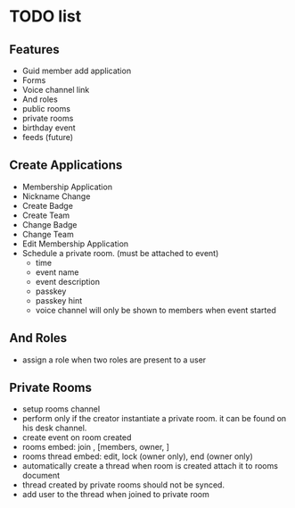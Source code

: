 # TODO list

## Features
- Guid member add application
- Forms
- Voice channel link
- And roles
- public rooms
- private rooms
- birthday event
- feeds (future)


## Create Applications
- Membership Application
- Nickname Change
- Create Badge
- Create Team
- Change Badge
- Change Team
- Edit Membership Application
- Schedule a private room. (must be attached to event)
  - time
  - event name
  - event description
  - passkey
  - passkey hint
  - voice channel will only be shown to members when event started

## And Roles
- assign a role when two roles are present to a user

## Private Rooms
- setup rooms channel
- perform only if the creator instantiate a private room. it can be found on his desk channel.
- create event on room created
- rooms embed: join , [members, owner, ]
- rooms thread embed: edit, lock (owner only), end (owner only)
- automatically create a thread when room is created attach it to rooms document
- thread created by private rooms should not be synced.
- add user to the thread when joined to private room




